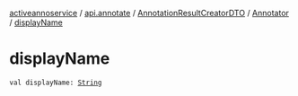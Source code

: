 [activeannoservice](../../../index.md) / [api.annotate](../../index.md) / [AnnotationResultCreatorDTO](../index.md) / [Annotator](index.md) / [displayName](./display-name.md)

# displayName

`val displayName: `[`String`](https://kotlinlang.org/api/latest/jvm/stdlib/kotlin/-string/index.html)